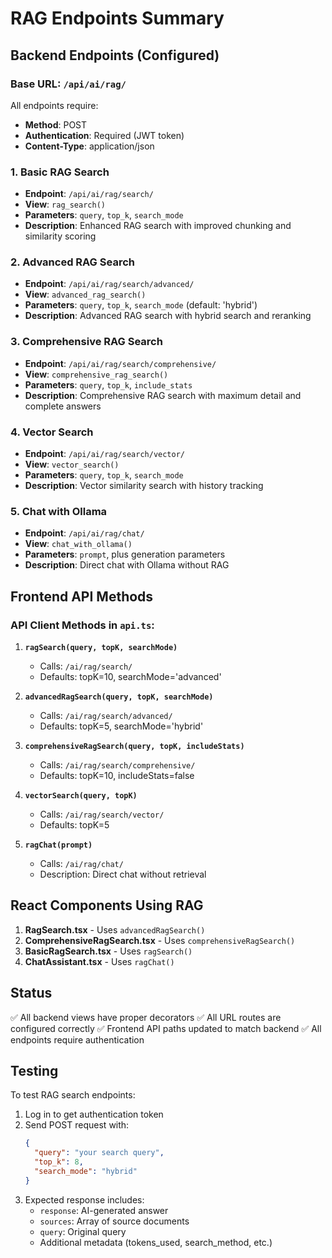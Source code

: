 # RAG Endpoints Summary

## Backend Endpoints (Configured)

### Base URL: `/api/ai/rag/`

All endpoints require:
- **Method**: POST
- **Authentication**: Required (JWT token)
- **Content-Type**: application/json

### 1. Basic RAG Search
- **Endpoint**: `/api/ai/rag/search/`
- **View**: `rag_search()`
- **Parameters**: `query`, `top_k`, `search_mode`
- **Description**: Enhanced RAG search with improved chunking and similarity scoring

### 2. Advanced RAG Search  
- **Endpoint**: `/api/ai/rag/search/advanced/`
- **View**: `advanced_rag_search()`
- **Parameters**: `query`, `top_k`, `search_mode` (default: 'hybrid')
- **Description**: Advanced RAG search with hybrid search and reranking

### 3. Comprehensive RAG Search
- **Endpoint**: `/api/ai/rag/search/comprehensive/`
- **View**: `comprehensive_rag_search()`
- **Parameters**: `query`, `top_k`, `include_stats`
- **Description**: Comprehensive RAG search with maximum detail and complete answers

### 4. Vector Search
- **Endpoint**: `/api/ai/rag/search/vector/`
- **View**: `vector_search()`
- **Parameters**: `query`, `top_k`, `search_mode`
- **Description**: Vector similarity search with history tracking

### 5. Chat with Ollama
- **Endpoint**: `/api/ai/rag/chat/`
- **View**: `chat_with_ollama()`
- **Parameters**: `prompt`, plus generation parameters
- **Description**: Direct chat with Ollama without RAG

## Frontend API Methods

### API Client Methods in `api.ts`:

1. **`ragSearch(query, topK, searchMode)`**
   - Calls: `/ai/rag/search/`
   - Defaults: topK=10, searchMode='advanced'

2. **`advancedRagSearch(query, topK, searchMode)`**
   - Calls: `/ai/rag/search/advanced/`
   - Defaults: topK=5, searchMode='hybrid'

3. **`comprehensiveRagSearch(query, topK, includeStats)`**
   - Calls: `/ai/rag/search/comprehensive/`
   - Defaults: topK=10, includeStats=false

4. **`vectorSearch(query, topK)`**
   - Calls: `/ai/rag/search/vector/`
   - Defaults: topK=5

5. **`ragChat(prompt)`**
   - Calls: `/ai/rag/chat/`
   - Description: Direct chat without retrieval

## React Components Using RAG

1. **RagSearch.tsx** - Uses `advancedRagSearch()`
2. **ComprehensiveRagSearch.tsx** - Uses `comprehensiveRagSearch()`
3. **BasicRagSearch.tsx** - Uses `ragSearch()`
4. **ChatAssistant.tsx** - Uses `ragChat()`

## Status

✅ All backend views have proper decorators
✅ All URL routes are configured correctly
✅ Frontend API paths updated to match backend
✅ All endpoints require authentication

## Testing

To test RAG search endpoints:
1. Log in to get authentication token
2. Send POST request with:
   ```json
   {
     "query": "your search query",
     "top_k": 8,
     "search_mode": "hybrid"
   }
   ```
3. Expected response includes:
   - `response`: AI-generated answer
   - `sources`: Array of source documents
   - `query`: Original query
   - Additional metadata (tokens_used, search_method, etc.)

